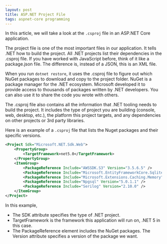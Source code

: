 ```yaml
---
layout: post
title: ASP.NET Project File
tags: aspnet-core programming
---
```


In this article, we will take a look at the `.csproj` file in an ASP.NET Core application. 

The project file is one of the most important files in our application. It tells .NET how to build the project. All .NET projects list their dependencies in the .csproj file. If you have worked with JavaScript before, think of it like a package.json file. The difference is, instead of a JSON, this is an XML file.  

When you run `dotnet restore`, it uses the .csproj file to figure out which NuGet packages to download and copy to the project folder. NuGet is a package manager for the .NET ecosystem. Microsoft developed it to provide access to thousands of packages written by .NET developers. You can also use it to share the code you wrote with others.

The .csproj file also contains all the information that .NET tooling needs to build the project. It includes the type of project you are building (console, web, desktop, etc.), the platform this project targets, and any dependencies on other projects or 3rd party libraries. 

Here is an example of a `.csproj` file that lists the Nuget packages and their specific versions.  

```xml
<Project Sdk="Microsoft.NET.Sdk.Web">
	<PropertyGroup>
		<TargetFramework>net5.0</TargetFramework>
	</PropertyGroup>
	<ItemGroup>
		<PackageReference Include="AWSSDK.S3" Version="3.5.6.5" />
		<PackageReference Include="Microsoft.EntityFrameworkCore.Sqlite" Version="5.0.1" />
		<PackageReference Include="Microsoft.Extensions.Caching.Memory" Version="5.0.0" />
		<PackageReference Include="Npgsql" Version="5.0.1.1" />
		<PackageReference Include="Serilog" Version="2.10.0" />
	</ItemGroup>
</Project>
```

In this example,

- The SDK attribute specifies the type of .NET project.
- TargetFramework is the framework this application will run on, .NET 5 in this case.
- The PackageReference element includes the NuGet packages. The Version attribute specifies a version of the package we want.